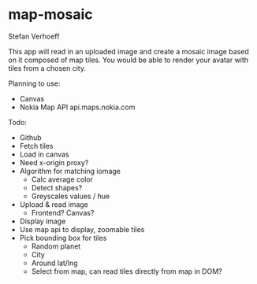 map-mosaic
==========

Stefan Verhoeff

This app will read in an uploaded image and create a mosaic image based on it composed of map tiles. You would be able to render your avatar with tiles from a chosen city.

Planning to use:
- Canvas
- Nokia Map API api.maps.nokia.com

Todo:
- Github
- Fetch tiles
- Load in canvas
- Need x-origin proxy?
- Algorithm for matching iomage
  - Calc average color
  - Detect shapes?
  - Greyscales values / hue
- Upload & read image
  - Frontend? Canvas?
- Display image
- Use map api to display, zoomable tiles
- Pick bounding box for tiles
  - Random planet
  - City
  - Around lat/lng
  - Select from map, can read tiles directly from map in DOM?